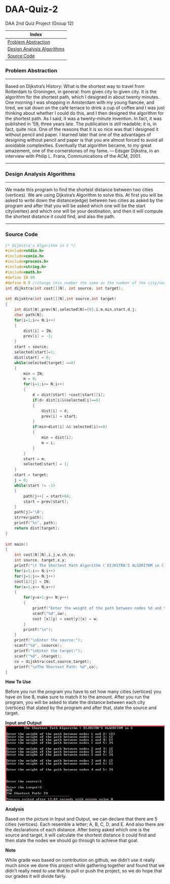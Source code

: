 # DAA-Quiz-2
DAA 2nd Quiz Project (Group 12)

Index |
--- | 
[Problem Abstraction](#problemabstraction) |
[Design Analysis Algorithms](#daa) |
[Source Code](#filecpp) |

### <a name="problemabstraction" ></a>Problem Abstraction

---

  Based on Dijkstra’s History: What is the shortest way to travel from Rotterdam to Groningen, 
in general: from given city to given city. It is the algorithm for the shortest path, which I 
designed in about twenty minutes. One morning I was shopping in Amsterdam with my young fiancée, 
and tired, we sat down on the café terrace to drink a cup of coffee and I was just thinking about 
whether I could do this, and I then designed the algorithm for the shortest path. As I said, it was 
a twenty-minute invention. In fact, it was published in ’59, three years late. The publication is 
still readable; it is, in fact, quite nice. One of the reasons that it is so nice was that I designed 
it without pencil and paper. I learned later that one of the advantages of designing without pencil 
and paper is that you are almost forced to avoid all avoidable complexities. Eventually that algorithm 
became, to my great amazement, one of the cornerstones of my fame. — Edsger Dijkstra, in an interview
with Philip L. Frana, Communications of the ACM, 2001.

---

### <a name="daa" ></a>Design Analysis Algorithms

---

We made this program to find the shortest distance between two cities (vertices). We are using Dijkstra’s Algorithm to solve this. At first you will be asked to write down the distance(edge) between two cities as asked by the program and after that you will be asked which one will be the start city(vertex) and which one will be your destination, and then it will compute the shortest distance it could find, and also the path.

---

### <a name="filecpp" ></a>Source Code

``` cpp
/* Dijkstra's Algorithm in C */
#include<stdio.h>
#include<conio.h>
#include<process.h>
#include<string.h>
#include<math.h>
#define IN 99
#define N 5 //change this number the same as the number of the city/vertices you have
int dijkstra(int cost[][N], int source, int target);

int dijsktra(int cost[][N],int source,int target)
{
    int dist[N],prev[N],selected[N]={0},i,m,min,start,d,j;
    char path[N];
    for(i=1;i<= N;i++)
    {
        dist[i] = IN;
        prev[i] = -1;
    }
    start = source;
    selected[start]=1;
    dist[start] = 0;
    while(selected[target] ==0)
    {
        min = IN;
        m = 0;
        for(i=1;i<= N;i++)
        {
            d = dist[start] +cost[start][i];
            if(d< dist[i]&&selected[i]==0)
            {
                dist[i] = d;
                prev[i] = start;
            }
            if(min>dist[i] && selected[i]==0)
            {
                min = dist[i];
                m = i;
            }
        }
        start = m;
        selected[start] = 1;
    }
    start = target;
    j = 0;
    while(start != -1)
    {
        path[j++] = start+64;
        start = prev[start];
    }
    path[j]='\0';
    strrev(path);
    printf("%s", path);
    return dist[target];
}

int main()
{
    int cost[N][N],i,j,w,ch,co;
    int source, target,x,y;
    printf("\t The Shortest Path Algorithm ( DIJKSTRA'S ALGORITHM in C \n\n");
    for(i=1;i<= N;i++)
    for(j=1;j<= N;j++)
    cost[i][j] = IN;
    for(x=1;x<= N;x++)
    {
        for(y=x+1;y<= N;y++)
        {
            printf("Enter the weight of the path between nodes %d and %d: ",x,y);
            scanf("%d",&w);
            cost [x][y] = cost[y][x] = w;
        }
        printf("\n");
    }
    printf("\nEnter the source:");
    scanf("%d", &source);
    printf("\nEnter the target:");
    scanf("%d", &target);
    co = dijsktra(cost,source,target);
    printf("\nThe Shortest Path: %d",co);
}
```

__How To Use__

Before you run the program you have to set how many cities (vertices) you have on line 8, make sure to match it to the amount.  After you run the program, you will be asked to state the distance between each city (vertices) that stated by the program and after that, state the source and target.

__Input and Output__
![Input_and_Output](https://github.com/rimasirfansyah11/DAA-Quiz-2/blob/master/input%20and%20output.PNG)

__Analysis__

Based on the picture in Input and Output, we can declare that there are 5 cities (vertices). Each resemble a letter; A, B, C, D, and E. And also there are the declarations of each distance. After being asked which one is the source and target, it will calculate the shortest distance it could find and then state the nodes we should go through to achieve that goal.

__Note__

While grade was based on contribution on github, we didn’t use it really much since we done this project while gathering together and found that we didn’t really need to use that to pull or push the project, so we do hope that our grades it will divide fairly.

